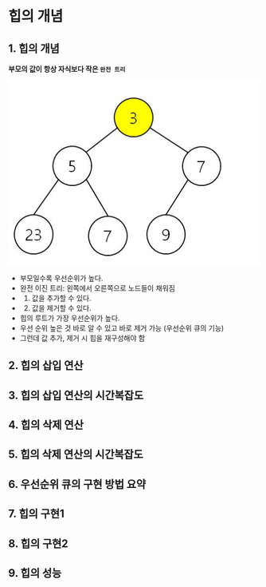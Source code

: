 # 힙의 개념

## 1. 힙의 개념

**부모의 값이 항상 자식보다 작은 `완전 트리`**

![](./cap1.JPG)

- 부모일수록 우선순위가 높다. 
- 완전 이진 트리: 왼쪽에서 오른쪽으로 노드들이 채워짐
- 1) 값을 추가할 수 있다.
- 2) 값을 제거할 수 있다.
- 힙의 루트가 가장 우선순위가 높다. 
- 우선 순위 높은 것 바로 알 수 있고 바로 제거 가능 (우선순위 큐의 기능)
- 그런데 값 추가, 제거 시 힙을 재구성해야 함

## 2. 힙의 삽입 연산

## 3. 힙의 삽입 연산의 시간복잡도

## 4. 힙의 삭제 연산

## 5. 힙의 삭제 연산의 시간복잡도

## 6. 우선순위 큐의 구현 방법 요약 

## 7. 힙의 구현1

## 8. 힙의 구현2

## 9. 힙의 성능

